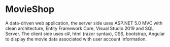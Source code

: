 # MovieShop

A data-driven web application, the server side uses ASP.NET 5.0 MVC with clean architecture, Entity Framework Core, Visual Studio 2019 and SQL Server. The client side uses c#, html (razor syntax), CSS, bootstrap, Angular to display the movie data associated with user account information.

